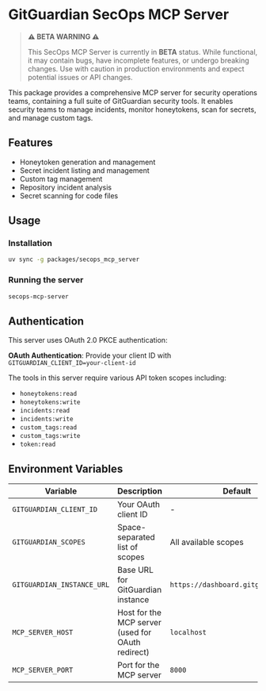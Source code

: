 # GitGuardian SecOps MCP Server

> **⚠️ BETA WARNING ⚠️**
> 
> This SecOps MCP Server is currently in **BETA** status. While functional, it may contain bugs, have incomplete features, or undergo breaking changes. Use with caution in production environments and expect potential issues or API changes.

This package provides a comprehensive MCP server for security operations teams, containing a full suite of GitGuardian security tools. It enables security teams to manage incidents, monitor honeytokens, scan for secrets, and manage custom tags.

## Features

- Honeytoken generation and management
- Secret incident listing and management
- Custom tag management
- Repository incident analysis
- Secret scanning for code files

## Usage

### Installation

```bash
uv sync -g packages/secops_mcp_server
```

### Running the server

```bash
secops-mcp-server
```

## Authentication

This server uses OAuth 2.0 PKCE authentication:

**OAuth Authentication**: Provide your client ID with `GITGUARDIAN_CLIENT_ID=your-client-id`

The tools in this server require various API token scopes including:
- `honeytokens:read`
- `honeytokens:write`
- `incidents:read`
- `incidents:write`
- `custom_tags:read`
- `custom_tags:write`
- `token:read`

## Environment Variables

| Variable | Description | Default |
|----------|-------------|---------|
| `GITGUARDIAN_CLIENT_ID` | Your OAuth client ID | - |
| `GITGUARDIAN_SCOPES` | Space-separated list of scopes | All available scopes |
| `GITGUARDIAN_INSTANCE_URL` | Base URL for GitGuardian instance | `https://dashboard.gitguardian.com` |
| `MCP_SERVER_HOST` | Host for the MCP server (used for OAuth redirect) | `localhost` |
| `MCP_SERVER_PORT` | Port for the MCP server | `8000` |
